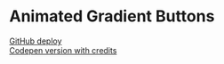 # Animated Gradient Buttons

[GitHub deploy](https://taorkon.github.io/animated-buttons/) </br>
[Codepen version with credits](https://codepen.io/taorkon/pen/MWNEZMb) 
